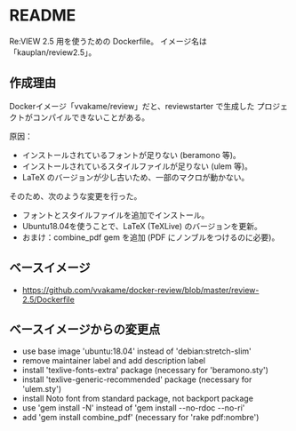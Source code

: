 # README

Re:VIEW 2.5 用を使うための Dockerfile。
イメージ名は「kauplan/review2.5」。


## 作成理由

Dockerイメージ「vvakame/review」だと、reviewstarter で生成した
プロジェクトがコンパイルできないことがある。

原因：

* インストールされているフォントが足りない (beramono 等)。
* インストールされているスタイルファイルが足りない (ulem 等)。
* LaTeX のバージョンが少し古いため、一部のマクロが動かない。

そのため、次のような変更を行った。

* フォントとスタイルファイルを追加でインストール。
* Ubuntu18.04を使うことで、LaTeX (TeXLive) のバージョンを更新。
* おまけ：combine_pdf gem を追加 (PDF にノンブルをつけるのに必要)。


## ベースイメージ

* https://github.com/vvakame/docker-review/blob/master/review-2.5/Dockerfile


## ベースイメージからの変更点

* use base image 'ubuntu:18.04' instead of 'debian:stretch-slim'
* remove maintainer label and add description label
* install 'texlive-fonts-extra' package (necessary for 'beramono.sty')
* install 'texlive-generic-recommended' package (necessary for 'ulem.sty')
* install Noto font from standard package, not backport package
* use 'gem install -N' instead of 'gem install --no-rdoc --no-ri'
* add 'gem install combine_pdf' (necessary for 'rake pdf:nombre')
